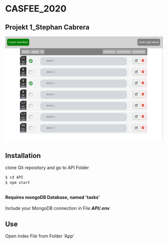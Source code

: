 # CASFEE_2020
## Projekt 1_Stephan Cabrera

![Alt text](/App/img/noteApp.png?raw=true "Title")

## Installation

clone Git repository and go to API Folder

```sh
$ cd API
$ npm start
```
##
#### Requires mongoDB Database, named 'tasks'
Include your MongoDB connection in File ***API/.env***
##

## Use

Open index File from Folder 'App'



